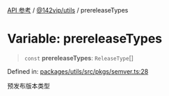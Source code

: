 [API 参考](../../../index.md) / [@142vip/utils](../index.md) / prereleaseTypes

# Variable: prereleaseTypes

> `const` **prereleaseTypes**: `ReleaseType`[]

Defined in: [packages/utils/src/pkgs/semver.ts:28](https://github.com/142vip/core-x/blob/15d5bc9ef4bece78c0e60bdf074a2d245f625100/packages/utils/src/pkgs/semver.ts#L28)

预发布版本类型
